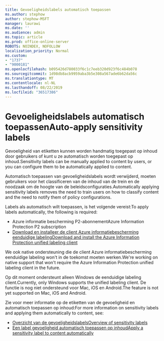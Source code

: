 ```yaml
---
title: Gevoeligheidslabels automatisch toepassen
ms.author: stephow
author: stephow-MSFT
manager: laurawi
ms.date: ''
ms.audience: admin
ms.topic: article
ms.prod: office-online-server
ROBOTS: NOINDEX, NOFOLLOW
localization_priority: Normal
ms.custom:
- "1737"
- "9000181"
ms.openlocfilehash: b095426d780033f6c1c7eeb320d923f6c484b078
ms.sourcegitcommit: 1d98db8acb9959aba3b5e308a567ade6b62da56c
ms.translationtype: MT
ms.contentlocale: nl-NL
ms.lasthandoff: 08/22/2019
ms.locfileid: "36517386"
---
```

# <a name="auto-apply-sensitivity-labels"></a><span data-ttu-id="100e9-102">Gevoeligheidslabels automatisch toepassen</span><span class="sxs-lookup"><span data-stu-id="100e9-102">Auto-apply sensitivity labels</span></span>

<span data-ttu-id="100e9-103">Gevoeligheid van etiketten kunnen worden handmatig toegepast op inhoud door gebruikers of kunt u ze automatisch worden toegepast op inhoud.</span><span class="sxs-lookup"><span data-stu-id="100e9-103">Sensitivity labels can be manually applied to content by users, or you can configure them to be automatically applied to content.</span></span>

<span data-ttu-id="100e9-104">Automatisch toepassen van gevoeligheidslabels wordt verwijderd, moeten gebruikers voor het classificeren van de inhoud van de trein en de noodzaak om de hoogte van de beleidsconfiguraties.</span><span class="sxs-lookup"><span data-stu-id="100e9-104">Automatically applying sensitivity labels removes the need to train users on how to classify content and the need to notify them of policy configurations.</span></span>

<span data-ttu-id="100e9-105">Labels als automatisch wilt toepassen, is het volgende vereist:</span><span class="sxs-lookup"><span data-stu-id="100e9-105">To apply labels automatically, the following is required:</span></span>

- <span data-ttu-id="100e9-106">Azure informatie bescherming P2-abonnement</span><span class="sxs-lookup"><span data-stu-id="100e9-106">Azure Information Protection P2 subscription</span></span>
- [<span data-ttu-id="100e9-107">Download en installeer de client Azure informatiebescherming eenduidige labeling</span><span class="sxs-lookup"><span data-stu-id="100e9-107">Download and install the Azure Information Protection unified labeling client</span></span>](https://docs.microsoft.com/azure/information-protection/rms-client/install-unifiedlabelingclient-app)

<span data-ttu-id="100e9-108">We ook native ondersteuning die de client Azure informatiebescherming eenduidige labeling won't in de toekomst moeten werken.</span><span class="sxs-lookup"><span data-stu-id="100e9-108">We're working on native support that won't require the Azure Information Protection unified labeling client in the future.</span></span>

<span data-ttu-id="100e9-109">Op dit moment ondersteunt alleen Windows de eenduidige labeling client.</span><span class="sxs-lookup"><span data-stu-id="100e9-109">Currently, only Windows supports the unified labeling client.</span></span>  <span data-ttu-id="100e9-110">De functie is nog niet ondersteund voor Mac, iOS en Android.</span><span class="sxs-lookup"><span data-stu-id="100e9-110">The feature is not yet supported on Mac, iOS and Android.</span></span>

<span data-ttu-id="100e9-111">Zie voor meer informatie op de etiketten van de gevoeligheid en automatisch toepassen op inhoud:</span><span class="sxs-lookup"><span data-stu-id="100e9-111">For more information on sensitivity labels and applying them automatically to content,  see:</span></span>

- [<span data-ttu-id="100e9-112">Overzicht van de gevoeligheidslabels</span><span class="sxs-lookup"><span data-stu-id="100e9-112">Overview of sensitivity labels</span></span>](https://docs.microsoft.com/office365/securitycompliance/sensitivity-labels)
- [<span data-ttu-id="100e9-113">Een label gevoeligheid automatisch toepassen op inhoud</span><span class="sxs-lookup"><span data-stu-id="100e9-113">Apply a sensitivity label to content automatically</span></span>](https://docs.microsoft.com/office365/securitycompliance/apply_sensitivity_label_automatically)